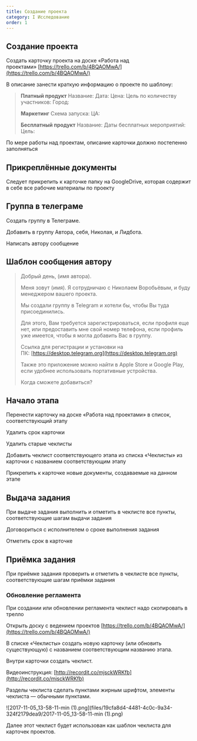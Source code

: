 ```yaml
---
title: Создание проекта
category: I Исследование
order: 1
---
```


## Создание проекта

Создать карточку проекта на доске «Работа над проектами» [https://trello.com/b/4BQAOMwA/](https://trello.com/b/4BQAOMwA/) 

В описание занести краткую информацию о проекте по шаблону:

> **Платный продукт**
> Название:
> Дата:
> Цена:
> Цель по количеству участников:
> Город:
>
> **Маркетинг**
> Схема запуска:
> ЦА:
>
> **Бесплатный продукт**
> Название:
> Даты бесплатных мероприятий:
> Цель:

По мере работы над проектам, описание карточки должно постепенно заполняться

## Прикреплённые документы

Следует прикрепить к карточке папку на GoogleDrive, которая содержит в себе все рабочие материалы по проекту

## Группа в телеграме

Создать группу в Телеграме.

Добавить в группу Автора, себя, Николая, и Лидбота.

Написать автору сообщение

## Шаблон сообщения автору

> Добрый день, (имя автора).
> 
> Меня зовут (имя). Я сотрудничаю с Николаем Воробьёвым, и буду менеджером вашего проекта.
> 
> Мы создали группу в Telegram и хотели бы, чтобы Вы туда присоединились.
> 
> Для этого, Вам требуется зарегистрироваться, если профиля еще нет, или предоставить мне свой номер телефона, если профиль уже имеется, чтобы я могла добавить Вас в группу.
> 
> Ссылка для регистрации и установки на ПК: [https://desktop.telegram.org](https://desktop.telegram.org)
> 
> Также это приложение можно найти в Apple Store и Google Play, если удобнее использовать портативные устройства.
> 
> Когда сможете добавиться?

## Начало этапа

Перенести карточку на доске «Работа над проектами» в список, соответствующий этапу

Удалить срок карточки

Удалить старые чеклисты

Добавить чеклист соответствующего этапа из списка «Чеклисты» из карточки с названием соответствующим этапу

Прикрепить к карточке новые документы, создаваемые на данном этапе

## Выдача задания

При выдаче задания выполнить и отметить в чеклисте все пункты, соответствующие шагам выдачи задания

Договориться с исполнителем о сроке выполнения задания

Отметить срок в карточке

## Приёмка задания

При приёмке задания проверить и отметить в чеклисте все пункты, соответствующие шагам приёмки задания

### Обновление регламента

При создании или обновлении регламента чеклист надо скопировать в трелло

Открыть доску с ведением проектов [https://trello.com/b/4BQAOMwA/](https://trello.com/b/4BQAOMwA/)

В списке «Чеклисты» создать новую карточку (или обновить существующую) с названием соответствующим названию этапа.

Внутри карточки создать чеклист.

Видеоинструкция: [http://recordit.co/mjsckWRKfb](http://recordit.co/mjsckWRKfb)

Разделы чеклиста сделать пунктами жирным шрифтом, элементы чеклиста — обычными пунктами.

![2017-11-05_13-58-11-min (1).png](files/19cfa8d4-4481-4c0c-9a34-324f2179dea9/2017-11-05_13-58-11-min (1).png)

Далее этот чеклист будет использован как шаблон чеклиста для карточек проектов.